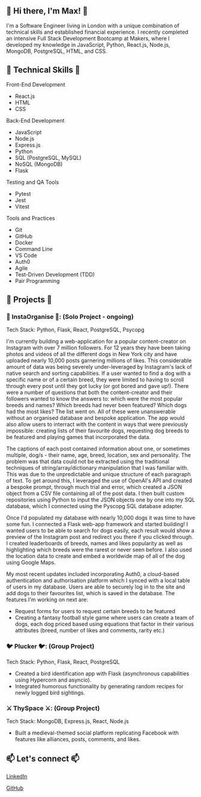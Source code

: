## 👋 Hi there, I'm Max! 👋

I'm a Software Engineer living in London with a unique combination of technical skills and established financial experience. I recently completed an intensive Full Stack Development Bootcamp at Makers, where I developed my knowledge in JavaScript, Python, React.js, Node.js, MongoDB, PostgreSQL, HTML, and CSS. 

<!--
**maxjoseph22/maxjoseph22** is a ✨ _special_ ✨ repository because its `README.md` (this file) appears on your GitHub profile.

Here are some ideas to get you started:

- 🔭 I’m currently working on ...
- 🌱 I’m currently learning ...
- 👯 I’m looking to collaborate on ...
- 🤔 I’m looking for help with ...
- 💬 Ask me about ...
- 📫 How to reach me: ...
- 😄 Pronouns: ...
- ⚡ Fun fact: ...
-->

## 🔧 Technical Skills 🔧

Front-End Development
- React.js
- HTML
- CSS

Back-End Development
- JavaScript
- Node.js
- Express.js
- Python
- SQL (PostgreSQL, MySQL)
- NoSQL (MongoDB)
- Flask
  
Testing and QA Tools
- Pytest
- Jest
- Vitest
  
Tools and Practices
- Git
- GitHub
- Docker
- Command Line
- VS Code
- Auth0
- Agile
- Test-Driven Development (TDD)
- Pair Programming

## 🔭 Projects 🔭

### 🐶 InstaOrganise 🐶: (Solo Project - ongoing)
Tech Stack: Python, Flask, React, PostgreSQL, Psycopg

I'm currently building a web-application for a popular content-creator on Instagram with over 7 million followers. For 12 years they have been taking photos and videos of all the different dogs in New York city and have uploaded nearly 10,000 posts garnering millions of likes. This considerable amount of data was being severely under-leveraged by Instagram's lack of native search and sorting capabilities. If a user wanted to find a dog with a specific name or of a certain breed, they were limited to having to scroll through every post until they got lucky (or got bored and gave up!). There were a number of questions that both the content-creator and their followers wanted to know the answers to: which were the most popular breeds and names? Which breeds had never been featured? Which dogs had the most likes? The list went on. All of these were unanswerable without an organised database and bespoke application. The app would also allow users to interract with the content in ways that were previously impossible: creating lists of their favourite dogs, requesting dog breeds to be featured and playing games that incorporated the data.

The captions of each post contained information about one, or sometimes multiple, dog/s - their name, age, breed, location, sex and personality. The problem was that data could not be extracted using the traditional techniques of string/array/dictionary manipulation that I was familiar with. This was due to the unpredictable and unique structure of each paragraph of text. To get around this, I leveraged the use of OpenAI's API and created a bespoke prompt, through much trial and error, which created a JSON object from a CSV file containing all of the post data. I then built custom repositories using Python to input the JSON objects one by one into my SQL database, which I connected using the Pyscopg SQL database adapter. 

Once I'd populated my database with nearly 10,000 dogs it was time to have some fun. I connected a Flask web-app framework and started building! I wanted users to be able to search for dogs easily, each result would show a preview of the Instagram post and redirect you there if you clicked through. I created leaderboards of breeds, names and likes popularity as well as highlighting which breeds were the rarest or never seen before. I also used the location data to create and embed a worldwide map of all of the dog using Google Maps. 

My most recent updates included incorporating Auth0, a cloud-based authentication and authorisation platform which I synced with a local table of users in my database. Users are able to securely log in to the site and add dogs to their favourites list, which is saved in the database. The features I'm working on next are:
- Request forms for users to request certain breeds to be featured
- Creating a fantasy football style game where users can create a team of dogs, each dog priced based using equations that factor in their various attributes (breed, number of likes and comments, rarity etc.)


### 🐦 Plucker 🐦: (Group Project)
Tech Stack: Python, Flask, React, PostgreSQL

- Created a bird identification app with Flask (asynchronous capabilities using Hypercorn and asyncio).
- Integrated humorous functionality by generating random recipes for newly logged bird sightings.

### ⚔ ThySpace ⚔: (Group Project)
Tech Stack: MongoDB, Express.js, React, Node.js

- Built a medieval-themed social platform replicating Facebook with features like alliances, posts, comments, and likes.

## 📫 Let's connect 📫
[LinkedIn](https://www.linkedin.com/in/max-joseph-a29666225/)

[GitHub](https://github.com/maxjoseph22)

